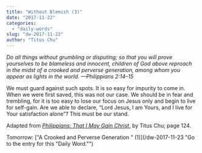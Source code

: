 ```yaml
---
title: "Without Blemish (3)"
date: "2017-11-22"
categories: 
  - "daily-words"
slug: "dw-2017-11-22"
author: "Titus Chu"
---
```


_Do all things without grumbling or disputing; so that you will prove yourselves to be blameless and innocent, children of God above reproach in the midst of a crooked and perverse generation, among whom you appear as lights in the world._ _—Philippians 2:14–15_

We must guard against such spots. It is so easy for impurity to come in. When we were first saved, this was not our case. We should be in fear and trembling, for it is too easy to lose our focus on Jesus only and begin to live for self-gain. Are we able to declare, “Lord Jesus, I am Yours, and I live for Your satisfaction alone”? This must be our stand.

Adapted from _[Philippians: That I May Gain Christ](/book-philippians "Go to the listing for this book.")_, by Titus Chu; page 124.

Tomorrow: ["A Crooked and Perverse Generation " (1)](/dw-2017-11-23 "Go to the entry for this "Daily Word."")
